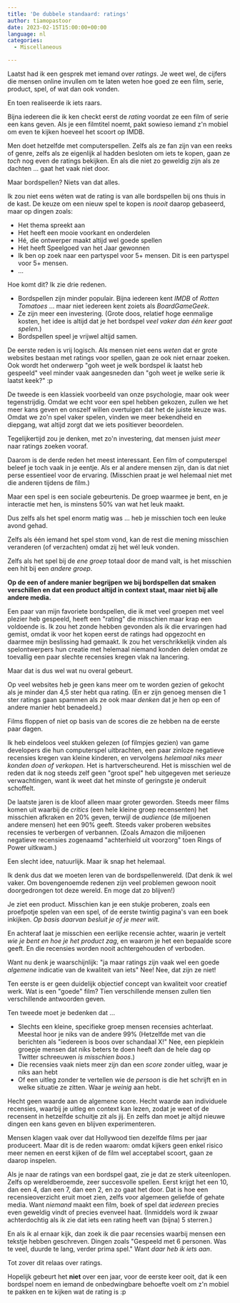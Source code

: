 ```yaml
---
title: 'De dubbele standaard: ratings'
author: tiamopastoor
date: 2023-02-15T15:00:00+00:00
language: nl
categories:
  - Miscellaneous

---
```

Laatst had ik een gesprek met iemand over _ratings_. Je weet wel, de cijfers die mensen online invullen om te laten weten hoe goed ze een film, serie, product, spel, of wat dan ook vonden.

En toen realiseerde ik iets raars.

Bijna iedereen die ik ken checkt eerst de _rating_ voordat ze een film of serie een kans geven. Als je een filmtitel noemt, pakt sowieso iemand z'n mobiel om even te kijken hoeveel het scoort op IMDB.

Men doet hetzelfde met computerspellen. Zelfs als ze fan zijn van een reeks of genre, zelfs als ze eigenlijk al hadden besloten om iets te kopen, gaan ze _toch_ nog even de ratings bekijken. En als die niet zo geweldig zijn als ze dachten ... gaat het vaak niet door.

Maar bordspellen? Niets van dat alles.

Ik zou niet eens wéten wat de rating is van alle bordspellen bij ons thuis in de kast. De keuze om een nieuw spel te kopen is _nooit_ daarop gebaseerd, maar op dingen zoals:

  * Het thema spreekt aan
  * Het heeft een mooie voorkant en onderdelen
  * Hé, die ontwerper maakt altijd wel goede spellen
  * Het heeft Speelgoed van het Jaar gewonnen
  * Ik ben op zoek naar een partyspel voor 5+ mensen. Dit is een partyspel voor 5+ mensen.
  * ...

Hoe komt dit? Ik zie drie redenen.

  * Bordspellen zijn minder populair. Bijna iedereen kent _IMDB_ of _Rotten Tomatoes_ ... maar niet iedereen kent zoiets als _BoardGameGeek_.
  * Ze zijn meer een investering. (Grote doos, relatief hoge eenmalige kosten, het idee is altijd dat je het bordspel _veel vaker dan één keer gaat spelen._)
  * Bordspellen speel je vrijwel altijd samen.

De eerste reden is vrij logisch. Als mensen niet eens _weten_ dat er grote websites bestaan met ratings voor spellen, gaan ze ook niet ernaar zoeken. Ook wordt het onderwerp "goh weet je welk bordspel ik laatst heb gespeeld" veel minder vaak aangesneden dan "goh weet je welke serie ik laatst keek?" :p

De tweede is een klassiek voorbeeld van onze psychologie, maar ook weer tegenstrijdig. Omdat we echt voor een spel hebben gekozen, zullen we het meer kans geven en onszelf willen overtuigen dat het de juiste keuze was. Omdat we zo'n spel vaker spelen, vinden we meer bekendheid en diepgang, wat altijd zorgt dat we iets positiever beoordelen.

Tegelijkertijd zou je denken, met zo'n investering, dat mensen juist _meer_ naar ratings zoeken vooraf.

Daarom is de derde reden het meest interessant. Een film of computerspel beleef je toch vaak in je eentje. Als er al andere mensen zijn, dan is dat niet perse essentieel voor de ervaring. (Misschien praat je wel helemaal niet met die anderen tijdens de film.)

Maar een spel is een sociale gebeurtenis. De groep waarmee je bent, en je interactie met hen, is minstens 50% van wat het leuk maakt. 

Dus zelfs als het spel enorm matig was ... heb je misschien toch een leuke avond gehad.

Zelfs als één iemand het spel stom vond, kan de rest die mening misschien veranderen (of verzachten) omdat zij het wél leuk vonden.

Zelfs als het spel bij de _ene groep_ totaal door de mand valt, is het misschien een hit bij een _andere groep_.

**Op de een of andere manier begrijpen we bij bordspellen dat smaken verschillen en dat een product altijd in context staat, maar niet bij alle andere media.**

Een paar van mijn favoriete bordspellen, die ik met veel groepen met veel plezier heb gespeeld, heeft een "rating" die misschien maar krap een voldoende is. Ik zou het zonde hebben gevonden als ik die ervaringen had gemist, omdat ik voor het kopen eerst de ratings had opgezocht en daarmee mijn beslissing had gemaakt. Ik zou het verschrikkelijk vinden als spelontwerpers hun creatie met helemaal niemand konden delen omdat ze toevallig een paar slechte recensies kregen vlak na lancering.

Maar dat is dus wel wat nu overal gebeurt.

Op veel websites heb je geen kans meer om te worden gezien of gekocht als je minder dan 4,5 ster hebt qua rating. (En er zijn genoeg mensen die 1 ster ratings gaan spammen als ze ook maar _denken_ dat je hen op een of andere manier hebt benadeeld.)

Films floppen of niet op basis van de scores die ze hebben na de eerste paar dagen.

Ik heb eindeloos veel stukken gelezen (of filmpjes gezien) van game developers die hun computerspel uitbrachten, een paar zinloze negatieve recensies kregen van kleine kinderen, en vervolgens _helemaal niks meer konden doen of verkopen._ Het is hartverscheurend. Het is misschien wel de reden dat ik nog steeds zelf geen "groot spel" heb uitgegeven met serieuze verwachtingen, want ik weet dat het minste of geringste je onderuit schoffelt.

De laatste jaren is de kloof alleen maar groter geworden. Steeds meer films komen uit waarbij de _critics_ (een hele kleine groep recensenten) het misschien afkraken en 20% geven, terwijl de _audience_ (de miljoenen andere mensen) het een 90% geeft. Steeds vaker proberen websites recensies te verbergen of verbannen. (Zoals Amazon die miljoenen negatieve recensies zogenaamd "achterhield uit voorzorg" toen Rings of Power uitkwam.)

Een slecht idee, natuurlijk. Maar ik snap het helemaal.

Ik denk dus dat we moeten leren van de bordspellenwereld. (Dat denk ik wel vaker. Om bovengenoemde redenen zijn veel problemen gewoon nooit doorgedrongen tot deze wereld. En moge dat zo blijven!)

Je ziet een product. Misschien kan je een stukje proberen, zoals een proefpotje spelen van een spel, of de eerste twintig pagina's van een boek inkijken. _Op basis daarvan besluit je of je meer wilt._ 

En achteraf laat je misschien een eerlijke recensie achter, waarin je vertelt _wie je bent en hoe je het product zag_, en waarom je het een bepaalde score geeft. En die recensies worden nooit achtergehouden of verboden.

Want nu denk je waarschijnlijk: "ja maar ratings zijn vaak wel een goede _algemene_ indicatie van de kwaliteit van iets" Nee! Nee, dat zijn ze niet!

Ten eerste is er geen duidelijk objectief concept van kwaliteit voor creatief werk. Wat is een "goede" film? Tien verschillende mensen zullen tien verschillende antwoorden geven.

Ten tweede moet je bedenken dat ...

  * Slechts een kleine, specifieke groep mensen recensies achterlaat. Meestal hoor je niks van de andere 99% (Hetzelfde met van die berichten als "iedereen is boos over schandaal X!" Nee, een piepklein groepje mensen dat niks beters te doen heeft dan de hele dag op Twitter schreeuwen _is misschien boos_.)
  * Die recensies vaak niets meer zijn dan een _score_ zonder uitleg, waar je niks aan hebt
  * Of een uitleg zonder te vertellen wie de _persoon_ is die het schrijft en in welke situatie ze zitten. Waar je _weinig_ aan hebt.

Hecht geen waarde aan de algemene score. Hecht waarde aan individuele recensies, waarbij je uitleg en context kan lezen, zodat je weet of de recensent in hetzelfde schuitje zit als jij. En zelfs dan moet je altijd nieuwe dingen een kans geven en blijven experimenteren.

Mensen klagen vaak over dat Hollywood tien dezelfde films per jaar produceert. Maar dit is de reden waarom: omdat kijkers geen enkel risico meer nemen en eerst kijken of de film wel acceptabel scoort, gaan ze daarop inspelen.

Als je naar de ratings van een bordspel gaat, zie je dat ze sterk uiteenlopen. Zelfs op wereldberoemde, zeer succesvolle spellen. Eerst krijgt het een 10, dan een 4, dan een 7, dan een 2, en zo gaat het door. Dat is hoe een recensieoverzicht eruit moet zien, zelfs voor algemeen geliefde of gehate media. Want _niemand_ maakt een film, boek of spel dat _iedereen_ precies even geweldig vindt of precies evenveel haat. (Inmiddels word ik zwaar achterdochtig als ik zie dat iets een rating heeft van (bijna) 5 sterren.)

En als ik al ernaar kijk, dan zoek ik die paar recensies waarbij mensen een tekstje hebben geschreven. Dingen zoals "Gespeeld met 6 personen. Was te veel, duurde te lang, verder prima spel." Want _daar heb ik iets aan_.

Tot zover dit relaas over ratings. 

Hopelijk gebeurt het **niet** over een jaar, voor de eerste keer ooit, dat ik een bordspel noem en iemand de onbedwingbare behoefte voelt om z'n mobiel te pakken en te kijken wat de rating is :p